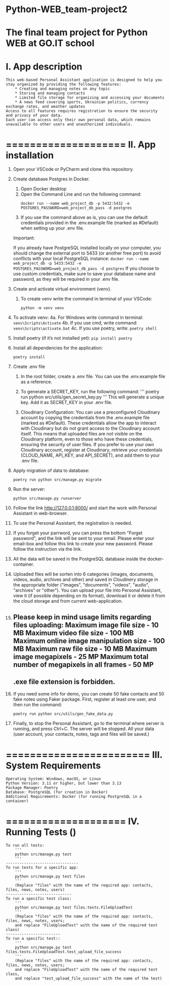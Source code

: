 # Python-WEB_team-project2
The final team project for Python WEB at GO.IT school
==================
I. App description
==================
    This web-based Personal Assistant application is designed to help you stay organized by providing the following features:
        * Creating and managing notes on any topic
        * Storing and managing contacts
        * Limited file storage for organizing and accessing your documents
        * A news feed covering sports, Ukrainian politics, currency exchange rates, and weather updates
    Access to all features requires registration to ensure the security and privacy of your data. 
    Each user can access only their own personal data, which remains unavailable to other users and unauthorized individuals.
====================
II. App installation
====================
1) Open your VSCode or PyCharm and clone this repository.

2) Create database Postgres in Docker. 
    1. Open Docker desktop
    2. Open the Command Line and run the following command:
        ```
        docker run --name web_project_db -p 5432:5432 -e POSTGRES_PASSWORD=web_project_db_pass -d postgres
        ```
    3. If you use the command above as is, you can use the default credentials provided in the .env.example file (marked as #Default) when setting up your .env file.

    Important:

    If you already have PostgreSQL installed locally on your computer, you should change the external port to 5433 (or another free port) to avoid conflicts with your local PostgreSQL instance:
        ```
        docker run --name web_project_db -p 5433:5432 -e POSTGRES_PASSWORD=web_project_db_pass -d postgres
        ```
    If you choose to use custom credentials, make sure to save your database name and password, as they will be required in your .env file.

3)  Create and activate virtual environment (venv). 
    1. To create venv write the command in terminal of your VSCode:
        ```
        python -m venv venv
        ```
4) To activate venv:
    4a. For Windows write command in terminal:
        ```
        venv\Scripts\Activate
        ```
    4b. If you use cmd, write command:
        ```
        venv\Scripts\activate.bat
        ```
    4c. If you use poetry, write:
        ```
        poetry shell
        ```

5) Install poetry (if it’s not installed yet):
        ```
        pip install poetry
        ```

6) Install all dependencies for the application:
    ```
    poetry install
    ```

7) Create .env file 
    1. In the root folder, create a .env file. You can use the .env.example file as a reference.
    2. To generate a SECRET_KEY, run the following command:
        '''
        poetry run python src/utils/gen_secret_key.py
        '''
        This will generate a unique key. Add it as SECRET_KEY in your .env file.
    
    3. Cloudinary Configuration:
        You can use a preconfigured Cloudinary account by copying the credentials from the .env.example file (marked as #Default).
        These credentials allow the app to interact with Cloudinary but do not grant access to the Cloudinary account itself. This means that uploaded files are not visible on the Cloudinary platform, even to those who have these credentials, ensuring the security of user files.
        If you prefer to use your own Cloudinary account, register at Cloudinary, retrieve your credentials (CLOUD_NAME, API_KEY, and API_SECRET), and add them to your .env file.

8) Apply migration of data to database:
    ```
    poetry run python src/manage.py migrate
    ```
9) Run the server:
    ```
    python src/manage.py runserver
    ```
10) Follow the link http://127.0.0.1:8000/ and start the work with Personal Assistant in web-browser.

11) To use the Personal Assistant, the registration is needed.

12) If you forget your parrword, you can press the bottom "Forget password", and the link will be sent to your email. Please enter your email-box and follow this link to create your new password. Please follow the instruction via the link.

13) All the data will be saved in the PostgreSQL database inside the docker-container.

14) Uploaded files will be sorten into 6 categories (images, documents, videos, audio, archives and other) and saved in Cloudinery storage in the appropriate folder ("images", "documents", "videos", "audio", "archives" or "other"). You can upload your file into Personal Assistant, view it (if possible depending on its format), download it or delete it from the cloud storage and from current web-application.

15) Please keep in mind usage limits regarding files uploading:
    Maximum image file size - 10 MB
    Maximum video file size - 100 MB
    Maximum online image manipulation size - 100 MB
    Maximum raw file size - 10 MB
    Maximum image megapixels - 25 MP
    Maximum total number of megapixels in all frames - 50 MP
    --------------------------------------
    .exe file extension is forbidden.
    --------------------------------------

16) If you need some info for demo, you can create 50 fake contacts and 50 fake notes using Faker package.
First, register at least one user, and then run the command:
    ```
    poetry run python src/utils/gen_fake_data.py
    ```

17) Finally, to stop the Personal Assistant, go to the terminal where server is running, and press Ctrl+C.
The server will be stopped. All your data (user account, your contacts, notes, tags and files will be saved.)

========================
III. System Requirements
========================
    Operating System: Windows, macOS, or Linux
    Python Version: 3.11 or higher, but lower than 3.13
    Package Manager: Poetry
    Database: PostgreSQL (for creation in Docker)
    Additional Requirements: Docker (for running PostgreSQL in a container)

====================
IV. Running Tests ()
====================
    To run all tests:
        '''
        python src/manage.py test
        ''' 
    --------------------------------
    To run tests for a specific app:
        '''
        python src/manage.py test files 
        '''
        (Replace "files" with the name of the required app: contacts, files, news, notes, users)
    -----------------------------
    To run a specific test class:
        '''
        python src/manage.py test files.tests.FileUploadTest
        '''
        (Replace "files" with the name of the required app: contacts, files, news, notes, users; 
        and replace "FileUploadTest" with the name of the required test class)
    ------------------------
    To run a specific test::
        '''
        python src/manage.py test files.tests.FileUploadTest.test_upload_file_success
        '''
        (Replace "files" with the name of the required app: contacts, files, news, notes, users; 
        and replace "FileUploadTest" with the name of the required test class,
        and replace "test_upload_file_success" with the name of the test)

